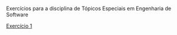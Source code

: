 Exercícios para a disciplina de Tópicos Especiais em Engenharia de Software

[Exercício 1](https://github.com/FelipeNasci/appReact/tree/master/Exercise_1)